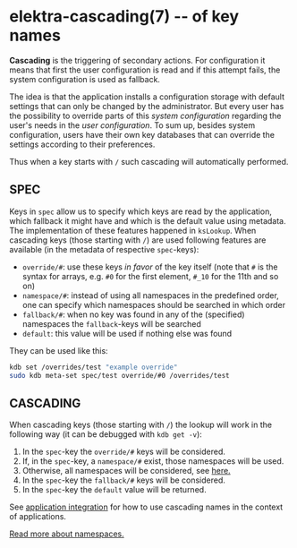 # elektra-cascading(7) -- of key names

**Cascading** is the triggering of secondary actions.
For configuration it means that first the user configuration is read
and if this attempt fails, the system configuration is used as fallback.

The idea is that the application installs a configuration storage
with default settings that can only be changed by the administrator.
But every user has the possibility to override parts of this _system
configuration_ regarding the user's needs in the _user configuration_.
To sum up, besides system configuration, users have their own key
databases that can override the settings according to their preferences.

Thus when a key starts with `/` such cascading will automatically
performed.

## SPEC

Keys in `spec` allow us to specify which keys are read by the application,
which fallback it might have and which is the default value using
metadata. The implementation of these features happened in `ksLookup`.
When cascading keys (those starting with `/`) are used following features
are available (in the metadata of respective `spec`-keys):

- `override/#`: use these keys _in favor_ of the key itself (note that
  `#` is the syntax for arrays, e.g. `#0` for the first element,
  `#_10` for the 11th and so on)
- `namespace/#`: instead of using all namespaces in the predefined order,
  one can specify which namespaces should be searched in which order
- `fallback/#`: when no key was found in any of the (specified) namespaces
  the `fallback`-keys will be searched
- `default`: this value will be used if nothing else was found

They can be used like this:

```sh
kdb set /overrides/test "example override"
sudo kdb meta-set spec/test override/#0 /overrides/test
```

## CASCADING

When cascading keys (those starting with `/`) the lookup will work in the
following way (it can be debugged with `kdb get -v`):

1. In the `spec`-key the `override/#` keys will be considered.
2. If, in the `spec`-key, a `namespace/#` exist, those namespaces
   will be used.
3. Otherwise, all namespaces will be considered, see
   [here.](/doc/help/elektra-namespaces.md)
4. In the `spec`-key the `fallback/#` keys will be considered.
5. In the `spec`-key the `default` value will be returned.

See [application integration](/doc/tutorials/application-integration.md)
for how to use cascading names in the context of applications.

[Read more about namespaces.](/doc/help/elektra-namespaces.md)
